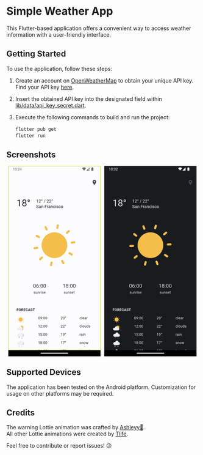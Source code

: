 # Simple Weather App

This Flutter-based application offers a convenient way to access weather information with a user-friendly interface.

## Getting Started

To use the application, follow these steps:

1. Create an account on [OpenWeatherMap](https://openweathermap.org/) to obtain your unique API key. Find your API key [here](https://home.openweathermap.org/api_keys).
2. Insert the obtained API key into the designated field within [lib/data/api_key_secret.dart](lib/data/api_key_secret.dart).
3. Execute the following commands to build and run the project:

    ```bash
    flutter pub get
    flutter run
    ```

## Screenshots
<div style="display: flex; justify-content: space-around;">
  <img src="assets/screenshots/screenshot.png" alt="Light Mode Screenshot" width="48%">
  <img src="assets/screenshots/screenshot1.png" alt="Dark Mode Screenshot" width="48%">
</div>

## Supported Devices

The application has been tested on the Android platform. Customization for usage on other platforms may be required.

## Credits

The warning Lottie animation was crafted by [Ashleyy🍙](https://lottiefiles.com/ashleycmy).<br>
All other Lottie animations were created by [Tlife](https://lottiefiles.com/rkyy33389gmail.com).

Feel free to contribute or report issues! 😉
